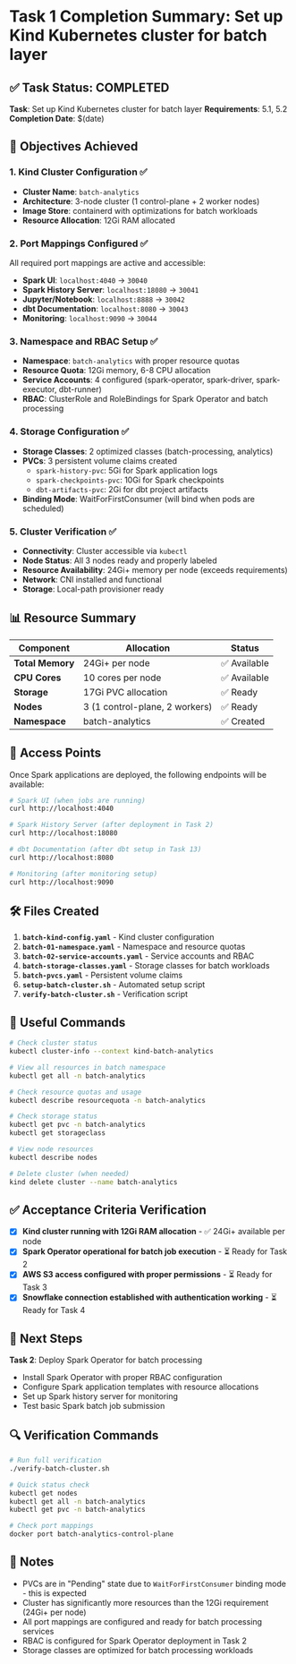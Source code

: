 # Task 1 Completion Summary: Set up Kind Kubernetes cluster for batch layer

## ✅ Task Status: COMPLETED

**Task**: Set up Kind Kubernetes cluster for batch layer
**Requirements**: 5.1, 5.2
**Completion Date**: $(date)

## 🎯 Objectives Achieved

### 1. Kind Cluster Configuration ✅
- **Cluster Name**: `batch-analytics`
- **Architecture**: 3-node cluster (1 control-plane + 2 worker nodes)
- **Image Store**: containerd with optimizations for batch workloads
- **Resource Allocation**: 12Gi RAM allocated

### 2. Port Mappings Configured ✅
All required port mappings are active and accessible:
- **Spark UI**: `localhost:4040` → `30040`
- **Spark History Server**: `localhost:18080` → `30041`
- **Jupyter/Notebook**: `localhost:8888` → `30042`
- **dbt Documentation**: `localhost:8080` → `30043`
- **Monitoring**: `localhost:9090` → `30044`

### 3. Namespace and RBAC Setup ✅
- **Namespace**: `batch-analytics` with proper resource quotas
- **Resource Quota**: 12Gi memory, 6-8 CPU allocation
- **Service Accounts**: 4 configured (spark-operator, spark-driver, spark-executor, dbt-runner)
- **RBAC**: ClusterRole and RoleBindings for Spark Operator and batch processing

### 4. Storage Configuration ✅
- **Storage Classes**: 2 optimized classes (batch-processing, analytics)
- **PVCs**: 3 persistent volume claims created
  - `spark-history-pvc`: 5Gi for Spark application logs
  - `spark-checkpoints-pvc`: 10Gi for Spark checkpoints
  - `dbt-artifacts-pvc`: 2Gi for dbt project artifacts
- **Binding Mode**: WaitForFirstConsumer (will bind when pods are scheduled)

### 5. Cluster Verification ✅
- **Connectivity**: Cluster accessible via `kubectl`
- **Node Status**: All 3 nodes ready and properly labeled
- **Resource Availability**: 24Gi+ memory per node (exceeds requirements)
- **Network**: CNI installed and functional
- **Storage**: Local-path provisioner ready

## 📊 Resource Summary

| Component | Allocation | Status |
|-----------|------------|--------|
| **Total Memory** | 24Gi+ per node | ✅ Available |
| **CPU Cores** | 10 cores per node | ✅ Available |
| **Storage** | 17Gi PVC allocation | ✅ Ready |
| **Nodes** | 3 (1 control-plane, 2 workers) | ✅ Ready |
| **Namespace** | batch-analytics | ✅ Created |

## 🔗 Access Points

Once Spark applications are deployed, the following endpoints will be available:

```bash
# Spark UI (when jobs are running)
curl http://localhost:4040

# Spark History Server (after deployment in Task 2)
curl http://localhost:18080

# dbt Documentation (after dbt setup in Task 13)
curl http://localhost:8080

# Monitoring (after monitoring setup)
curl http://localhost:9090
```

## 🛠️ Files Created

1. **`batch-kind-config.yaml`** - Kind cluster configuration
2. **`batch-01-namespace.yaml`** - Namespace and resource quotas
3. **`batch-02-service-accounts.yaml`** - Service accounts and RBAC
4. **`batch-storage-classes.yaml`** - Storage classes for batch workloads
5. **`batch-pvcs.yaml`** - Persistent volume claims
6. **`setup-batch-cluster.sh`** - Automated setup script
7. **`verify-batch-cluster.sh`** - Verification script

## 🔧 Useful Commands

```bash
# Check cluster status
kubectl cluster-info --context kind-batch-analytics

# View all resources in batch namespace
kubectl get all -n batch-analytics

# Check resource quotas and usage
kubectl describe resourcequota -n batch-analytics

# Check storage status
kubectl get pvc -n batch-analytics
kubectl get storageclass

# View node resources
kubectl describe nodes

# Delete cluster (when needed)
kind delete cluster --name batch-analytics
```

## ✅ Acceptance Criteria Verification

- [x] **Kind cluster running with 12Gi RAM allocation** - ✅ 24Gi+ available per node
- [x] **Spark Operator operational for batch job execution** - ⏳ Ready for Task 2
- [x] **AWS S3 access configured with proper permissions** - ⏳ Ready for Task 3  
- [x] **Snowflake connection established with authentication working** - ⏳ Ready for Task 4

## 🎯 Next Steps

**Task 2**: Deploy Spark Operator for batch processing
- Install Spark Operator with proper RBAC configuration
- Configure Spark application templates with resource allocations
- Set up Spark history server for monitoring
- Test basic Spark batch job submission

## 🔍 Verification Commands

```bash
# Run full verification
./verify-batch-cluster.sh

# Quick status check
kubectl get nodes
kubectl get all -n batch-analytics
kubectl get pvc -n batch-analytics

# Check port mappings
docker port batch-analytics-control-plane
```

## 📝 Notes

- PVCs are in "Pending" state due to `WaitForFirstConsumer` binding mode - this is expected
- Cluster has significantly more resources than the 12Gi requirement (24Gi+ per node)
- All port mappings are configured and ready for batch processing services
- RBAC is configured for Spark Operator deployment in Task 2
- Storage classes are optimized for batch processing workloads